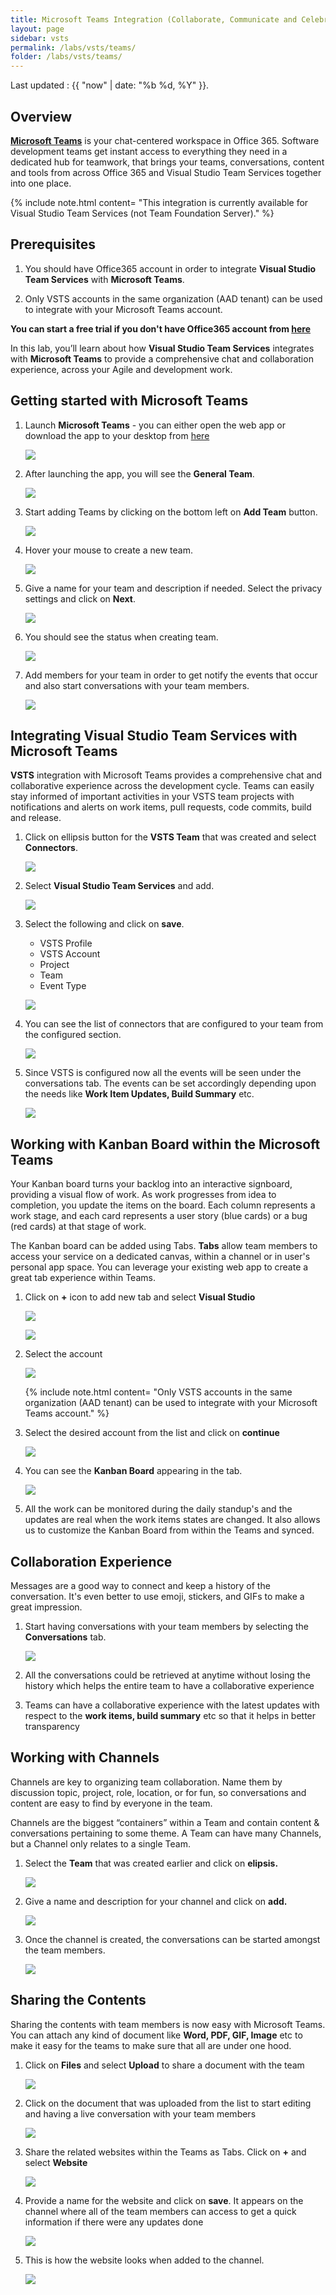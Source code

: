 ```yaml
---
title: Microsoft Teams Integration (Collaborate, Communicate and Celebrate)
layout: page
sidebar: vsts
permalink: /labs/vsts/teams/
folder: /labs/vsts/teams/
---
```


Last updated : {{ "now" | date: "%b %d, %Y" }}.

## Overview

**[Microsoft Teams](https://teams.microsoft.com/start)** is your chat-centered workspace in Office 365. Software development teams get instant access to everything they need in a dedicated
hub for teamwork, that brings your teams, conversations, content and tools from across Office 365 and Visual Studio Team Services together into one place.

{% include note.html content= "This integration is currently available for Visual Studio Team Services (not Team Foundation Server)." %}

## Prerequisites

1. You should have Office365 account in order to integrate **Visual Studio Team Services** with **Microsoft Teams**.

1. Only VSTS accounts in the same organization (AAD tenant) can be used to integrate with your Microsoft Teams account.

**You can start a free trial if you don't have Office365 account from [here](https://teams.microsoft.com/start)**

In this lab, you’ll learn about how **Visual Studio Team Services** integrates with **Microsoft Teams** to provide a comprehensive chat and collaboration experience, across your Agile and development work.

## Getting started with Microsoft Teams

1. Launch **Microsoft Teams** - you can either open the web app or download the app to your desktop from [here](https://teams.microsoft.com/dl/launcher/launcher.html?url=/_%23/l/home/0/0&type=home)

   ![](images/2.png)

1. After launching the app, you will see the **General Team**.

   ![](images/3.png)

1. Start adding Teams by clicking on the bottom left on **Add Team** button.

   ![](images/4.png)

1. Hover your mouse to create a new team.

   ![](images/5.png)

1. Give a name for your team and description if needed. Select the privacy settings and click on **Next**.

   ![](images/6.png)

1. You should see the status when creating team.

   ![](images/7.png)

1. Add members for your team in order to get notify the events that occur and also start conversations with your team members.

   ![](images/8.png)

## Integrating Visual Studio Team Services with Microsoft Teams

**VSTS** integration with Microsoft Teams provides a comprehensive chat and collaborative experience across the development cycle. Teams can easily stay informed of important activities in your VSTS team projects with notifications and alerts on work items, pull requests, code commits, build and release.

1. Click on ellipsis button for the **VSTS Team** that was created and select **Connectors**.

   ![](images/9.png)

1. Select **Visual Studio Team Services** and add.

   ![](images/10.png)

1. Select the following and click on **save**.

   - VSTS Profile
   - VSTS Account
   - Project
   - Team
   - Event Type

   ![](images/11.png)

1. You can see the list of connectors that are configured to your team from the configured section.

    ![](images/24.png)

1. Since VSTS is configured now all the events will be seen under the  conversations tab. The events can be set accordingly depending upon the needs like **Work Item Updates, Build Summary** etc.

    ![](images/25.png)

## Working with Kanban Board within the Microsoft Teams

Your Kanban board turns your backlog into an interactive signboard, providing a visual flow of work. As work progresses from idea to completion, you update the items on the board. Each column represents a work stage, and each card represents a user story (blue cards) or a bug (red cards) at that stage of work.

The Kanban board can be added using Tabs. **Tabs** allow team members to access your service on a dedicated canvas, within a channel or in user's personal app space. You can leverage your existing web app to create a great tab experience within Teams.

1. Click on **+** icon to add new tab and select **Visual Studio**

   ![](images/13.png)

   ![](images/14.png)

1. Select the account

   ![](images/15.png)

   {% include note.html content= "Only VSTS accounts in the same organization (AAD tenant) can be used to integrate with your Microsoft Teams account." %}

1. Select the desired account from the list and click on **continue**

   ![](images/16.png)

1. You can see the **Kanban Board** appearing in the tab.

   ![](images/17.png)

1. All the work can be monitored during the daily standup's and the updates are real when the work items states are changed. It also allows us to customize the Kanban Board from within the Teams and synced.

## Collaboration Experience

Messages are a good way to connect and keep a history of the conversation. It's even better to use emoji, stickers, and GIFs to make a great impression.

1. Start having conversations with your team members by selecting the **Conversations** tab.

   ![](images/18.png)

1. All the conversations could be retrieved at anytime without losing the history which helps the entire team to have a collaborative experience

1. Teams can have a collaborative experience with the latest updates with respect to the **work items, build summary** etc so that it helps in better transparency

## Working with Channels

Channels are key to organizing team collaboration. Name them by discussion topic, project, role, location, or for fun, so conversations and content are easy to find by everyone in the team.

Channels are the biggest “containers” within a Team and contain content & conversations pertaining to some theme. A Team can have many Channels, but a Channel only relates to a single Team.

1. Select the **Team** that was created earlier and click on **elipsis.**

   ![](images/26.png)

1. Give a name and description for your channel and click on **add.**

   ![](images/27.png)

1. Once the channel is created, the conversations can be started amongst the team members.

   ![](images/28.png)

## Sharing the Contents

Sharing the contents with team members is now easy with Microsoft Teams. You can attach any kind of document like **Word, PDF, GIF, Image** etc to make it easy for the teams to make sure that all are under one hood.

1. Click on **Files** and select **Upload** to share a document with the team

   ![](images/19.png)

1. Click on the document that was uploaded from the list to start editing and having a live conversation with your team members

   ![](images/20.png)

1. Share the related websites within the Teams as Tabs. Click on **+** and select **Website**

   ![](images/21.png)

1. Provide a name for the website and click on **save**. It appears on the channel where all of the team members can access to get a quick information if there were any updates done

   ![](images/22.png)

1. This is how the website looks when added to the channel.

   ![](images/23.png)